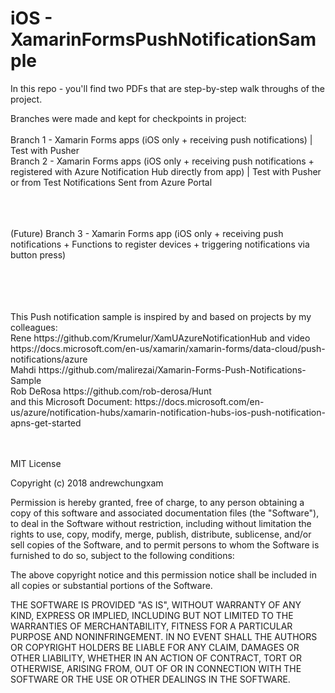 # iOS - XamarinFormsPushNotificationSample

In this repo - you'll find two PDFs that are step-by-step walk throughs of the project.

Branches were made and kept for checkpoints in project:<br ><br >
Branch 1 - Xamarin Forms apps (iOS only + receiving push notifications) | Test with Pusher <br >
Branch 2 - Xamarin Forms apps (iOS only + receiving push notifications + registered with Azure Notification Hub directly from app) | Test with Pusher or from Test Notifications Sent from Azure Portal <br >
<br ><br ><br >


(Future) Branch 3 - Xamarin Forms app (iOS only + receiving push notifications + Functions to register devices + triggering  notifications via button press) <br >


<br >
<br >
<br >
<br >
This Push notification sample is inspired by and based on projects by my colleagues: <br >
Rene https://github.com/Krumelur/XamUAzureNotificationHub and video https://docs.microsoft.com/en-us/xamarin/xamarin-forms/data-cloud/push-notifications/azure <br >
Mahdi https://github.com/malirezai/Xamarin-Forms-Push-Notifications-Sample <br >
Rob DeRosa https://github.com/rob-derosa/Hunt <br >
and this Microsoft Document: https://docs.microsoft.com/en-us/azure/notification-hubs/xamarin-notification-hubs-ios-push-notification-apns-get-started <br >


<br >
<br >

MIT License

Copyright (c) 2018 andrewchungxam

Permission is hereby granted, free of charge, to any person obtaining a copy
of this software and associated documentation files (the "Software"), to deal
in the Software without restriction, including without limitation the rights
to use, copy, modify, merge, publish, distribute, sublicense, and/or sell
copies of the Software, and to permit persons to whom the Software is
furnished to do so, subject to the following conditions:

The above copyright notice and this permission notice shall be included in all
copies or substantial portions of the Software.

THE SOFTWARE IS PROVIDED "AS IS", WITHOUT WARRANTY OF ANY KIND, EXPRESS OR
IMPLIED, INCLUDING BUT NOT LIMITED TO THE WARRANTIES OF MERCHANTABILITY,
FITNESS FOR A PARTICULAR PURPOSE AND NONINFRINGEMENT. IN NO EVENT SHALL THE
AUTHORS OR COPYRIGHT HOLDERS BE LIABLE FOR ANY CLAIM, DAMAGES OR OTHER
LIABILITY, WHETHER IN AN ACTION OF CONTRACT, TORT OR OTHERWISE, ARISING FROM,
OUT OF OR IN CONNECTION WITH THE SOFTWARE OR THE USE OR OTHER DEALINGS IN THE
SOFTWARE.
